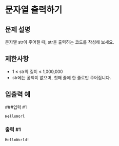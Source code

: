 # 문자열 출력하기

## 문제 설명

문자열 str이 주어질 때, str을 출력하는 코드를 작성해 보세요.

## 제한사항
- 1 ≤ str의 길이 ≤ 1,000,000
- str에는 공백이 없으며, 첫째 줄에 한 줄로만 주어집니다.


## 입출력 예

###입력 #1

`HelloWorl`


### 출력 #1

`HelloWorld!`
